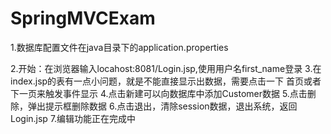 # SpringMVCExam

1.数据库配置文件在java目录下的application.properties


2.开始：在浏览器输入locahost:8081/Login.jsp,使用用户名first_name登录
3.在index.jsp的表有一点小问题，就是不能直接显示出数据，需要点击一下 首页或者下一页来触发事件显示
4.点击新建可以向数据库中添加Customer数据
5.点击删除，弹出提示框删除数据
6.点击退出，清除session数据，退出系统，返回Login.jsp
7.编辑功能正在完成中

